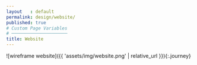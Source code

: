 ```yaml
---
layout   : default
permalink: design/website/
published: true
# Custom Page Variables
# ─────────────────────
title: Website
---
```

![wireframe website]({{ 'assets/img/website.png' | relative_url }}){:.journey}